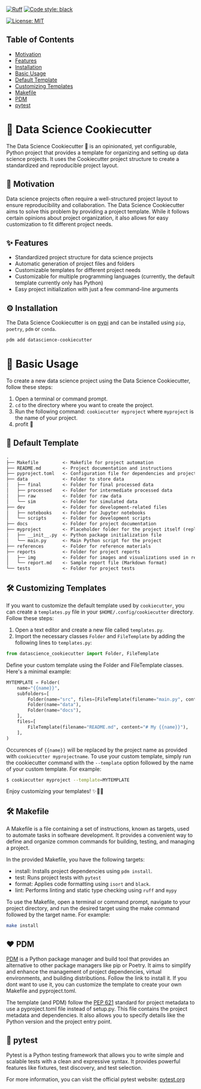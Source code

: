
[![Ruff](https://img.shields.io/endpoint?url=https://raw.githubusercontent.com/charliermarsh/ruff/main/assets/badge/v2.json)](https://github.com/astral-sh/ruff)
[![Code style: black](https://img.shields.io/badge/code%20style-black-000000.svg)](https://github.com/psf/black)
<!-- [![PyPi version](https://badgen.net/pypi/v/mltrainer/)](https://pypi.org/project/mltrainer/) -->
[![License: MIT](https://img.shields.io/badge/License-MIT-yellow.svg)](https://opensource.org/licenses/MIT)

## Table of Contents
- [Motivation](#-motivation)
- [Features](#-features)
- [Installation](#️-installation)
- [Basic Usage](#-basic-usage)
- [Default Template](#-default-template)
- [Customizing Templates](#️-customizing-templates)
- [Makefile](#️-makefile)
- [PDM](#️-pdm)
- [pytest](#-pytest)

# 🍪 Data Science Cookiecutter
The Data Science Cookiecutter 🍪 is an opinionated, yet configurable, Python project that provides a template for organizing and setting up data science projects. It uses the Cookiecutter project structure to create a standardized and reproducible project layout.


## 🎯 Motivation
Data science projects often require a well-structured project layout to ensure reproducibility and collaboration. The Data Science Cookiecutter aims to solve this problem by providing a project template. While it follows certain opinions about project organization, it also allows for easy customization to fit different project needs.

## ✨ Features
- Standardized project structure for data science projects
- Automatic generation of project files and folders
- Customizable templates for different project needs
- Customizable for multiple programming languages (currently, the default template currently only has Python)
- Easy project initialization with just a few command-line arguments

## ⚙️ Installation
The Data Science Cookiecutter is on [pypi](https://pypi.org/project/datascience-cookiecutter/) and can be installed using `pip`, `poetry`, `pdm` or `conda`.

```bash
pdm add datascience-cookiecutter
```

# 🚀 Basic Usage
To create a new data science project using the Data Science Cookiecutter, follow these steps:

1. Open a terminal or command prompt.
2. `cd` to the directory where you want to create the project.
3. Run the following command: `cookiecutter myproject` where `myproject` is the name of your project.
4. profit 🎉

## 📁 Default Template
```markdown
.
├── Makefile         <- Makefile for project automation
├── README.md        <- Project documentation and instructions
├── pyproject.toml   <- Configuration file for dependencies and project metadata
├── data             <- Folder to store data
│   ├── final        <- Folder for final processed data
│   ├── processed    <- Folder for intermediate processed data
│   ├── raw          <- Folder for raw data
│   └── sim          <- Folder for simulated data
├── dev              <- Folder for development-related files
│   ├── notebooks    <- Folder for Jupyter notebooks
│   └── scripts      <- Folder for development scripts
├── docs             <- Folder for project documentation
├── myproject        <- Placeholder folder for the project itself (replaced with your project name)
│   ├── __init__.py  <- Python package initialization file
│   └── main.py      <- Main Python script for the project
├── references       <- Folder for reference materials
├── reports          <- Folder for project reports
│   ├── img          <- Folder for images and visualizations used in reports
│   └── report.md    <- Sample report file (Markdown format)
└── tests            <- Folder for project tests
```

## 🛠️ Customizing Templates
If you want to customize the default template used by `cookiecutter`, you can create a `templates.py` file in your `$HOME/.config/cookiecutter` directory. Follow these steps:

1. Open a text editor and create a new file called `templates.py`.
2. Import the necessary classes `Folder` and `FileTemplate` by adding the following lines to `templates.py`:

```python
from datascience_cookiecutter import Folder, FileTemplate
```

Define your custom template using the Folder and FileTemplate classes. Here's a minimal example:
```python
MYTEMPLATE = Folder(
    name="{{name}}",
    subfolders=[
        Folder(name="src", files=[FileTemplate(filename="main.py", content="print('Hello, world!')")]),
        Folder(name="data"),
        Folder(name="docs"),
    ],
    files=[
        FileTemplate(filename="README.md", content="# My {{name}}"),
    ],
)
```

Occurences of `{{name}}` will be replaced by the project name as provided
with `cookiecutter myprojectname`. To use your custom template, simply run the
cookiecutter command with the `--template` option followed by the name of
your custom template. For example:
```bash
$ cookiecutter myproject --template=MYTEMPLATE
```
Enjoy customizing your templates! ✨🧙‍♂️

## 🛠️ Makefile
A Makefile is a file containing a set of instructions, known as targets, used to automate tasks in software development. It provides a convenient way to define and organize common commands for building, testing, and managing a project.

In the provided Makefile, you have the following targets:

- install: Installs project dependencies using `pdm install`.
- test: Runs project tests with `pytest`
- format: Applies code formatting using `isort` and `black`.
- lint: Performs linting and static type checking using `ruff` and `mypy`

To use the Makefile, open a terminal or command prompt, navigate to your project directory, and run the desired target using the make command followed by the target name. For example:

```bash
make install
```

## ❤️ PDM
[PDM](https://pdm.fming.dev/latest/) is a Python package manager and build tool that provides an alternative to other package managers like pip or Poetry. It aims to simplify and enhance the management of project dependencies, virtual environments, and building distributions. Follow the link to install it. If you dont want to use it, you can customize the template to create your own Makefile and pyproject.toml.

The template (and PDM) follow the [PEP 621](https://peps.python.org/pep-0621/) standard for project metadata to use a pyproject.toml file instead of setup.py. This file contains the project metadata and dependencies. It also allows you to specify details like the Python version and the project entry point.

## 🔬 pytest
Pytest is a Python testing framework that allows you to write simple and scalable tests with a clean and expressive syntax. It provides powerful features like fixtures, test discovery, and test selection.

For more information, you can visit the official pytest website: [pytest.org](https://pytest.org)
